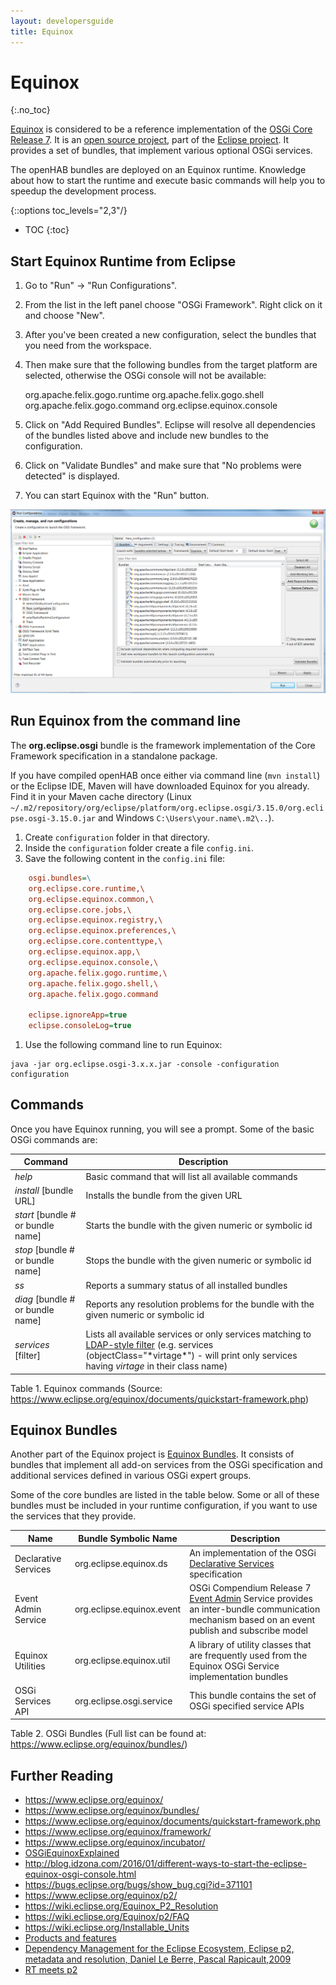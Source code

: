 ```yaml
---
layout: developersguide
title: Equinox
---
```


# Equinox

{:.no_toc}

[Equinox][Equinox] is considered to be a reference implementation of the [OSGi Core Release 7][OSGi-core].
It is an [open source project][Equinox-repo], part of the [Eclipse project][Eclipse].
It provides a set of bundles, that implement various optional OSGi services.

The openHAB bundles are deployed on an Equinox runtime.
Knowledge about how to start the runtime and execute basic commands will help you to speedup the development process.

{::options toc_levels="2,3"/}

- TOC
{:toc}

## Start Equinox Runtime from Eclipse

1. Go to "Run" -> "Run Configurations".
1. From the list in the left panel choose "OSGi Framework". Right click on it and choose "New".
1. After you've been created a new configuration, select the bundles that you need from the workspace.
1. Then make sure that the following bundles from the target platform are selected, otherwise the OSGi console will not be available:

    org.apache.felix.gogo.runtime
    org.apache.felix.gogo.shell
    org.apache.felix.gogo.command
    org.eclipse.equinox.console

1. Click on "Add Required Bundles". Eclipse will resolve all dependencies of the bundles listed above and include new bundles to the configuration.
1. Click on "Validate Bundles" and make sure that "No problems were detected" is displayed.
1. You can start Equinox with the "Run" button.

![Run Configurations dialog window](images/runconfiguration.png)

## Run Equinox from the command line

The **org.eclipse.osgi** bundle is the framework implementation of the Core Framework specification in a standalone package.

If you have compiled openHAB once either via command line (`mvn install`) or the Eclipse IDE, Maven will have downloaded Equinox for you already.
Find it in your Maven cache directory (Linux `~/.m2/repository/org/eclipse/platform/org.eclipse.osgi/3.15.0/org.eclipse.osgi-3.15.0.jar`
and Windows `C:\Users\your.name\.m2\..`).

1. Create `configuration` folder in that directory.
1. Inside the `configuration` folder create a file `config.ini`.
1. Save the following content in the `config.ini` file:

```ini
    osgi.bundles=\
    org.eclipse.core.runtime,\
    org.eclipse.equinox.common,\
    org.eclipse.core.jobs,\
    org.eclipse.equinox.registry,\
    org.eclipse.equinox.preferences,\
    org.eclipse.core.contenttype,\
    org.eclipse.equinox.app,\
    org.eclipse.equinox.console,\
    org.apache.felix.gogo.runtime,\
    org.apache.felix.gogo.shell,\
    org.apache.felix.gogo.command

    eclipse.ignoreApp=true
    eclipse.consoleLog=true
```

1. Use the following command line to run Equinox:

```shell
java -jar org.eclipse.osgi-3.x.x.jar -console -configuration configuration
```

## Commands

Once you have Equinox running, you will see a prompt.
Some of the basic OSGi commands are:

| Command                           | Description                                                                                                                                                                                                                                                       |
|-----------------------------------|-------------------------------------------------------------------------------------------------------------------------------------------------------------------------------------------------------------------------------------------------------------------|
| _help_                            | Basic command that will list all available commands                                                                                                                                                                                                               |
| _install_ [bundle URL]            | Installs the bundle from the given URL                                                                                                                                                                                                                            |
| _start_ [bundle # or bundle name] | Starts the bundle with the given numeric or symbolic id                                                                                                                                                                                                           |
| _stop_ [bundle # or bundle name]  | Stops the bundle with the given numeric or symbolic id                                                                                                                                                                                                            |
| _ss_                              | Reports a summary status of all installed bundles                                                                                                                                                                                                                 |
| _diag_ [bundle # or bundle name]  | Reports any resolution problems for the bundle with the given numeric or symbolic id                                                                                                                                                                              |
| _services_ [filter]               | Lists all available services or only services matching to [LDAP-style filter](http://www.ldapexplorer.com/en/manual/109010000-ldap-filter-syntax.htm) (e.g. services (objectClass="\*virtage\*") - will print only services having _virtage_ in their class name) |

Table 1. Equinox commands (Source: <https://www.eclipse.org/equinox/documents/quickstart-framework.php>)

## Equinox Bundles

Another part of the Equinox project is [Equinox Bundles][Equinox-Bundles].
It consists of bundles that implement all add-on services from the OSGi specification and additional services defined in various OSGi expert groups.

Some of the core bundles are listed in the table below.
Some or all of these bundles must be included in your runtime configuration, if you want to use the services that they provide.

 Name | Bundle Symbolic Name | Description
 -------- | -------- | --------
Declarative Services | org.eclipse.equinox.ds | An implementation of the OSGi [Declarative Services](osgids.html) specification
Event Admin Service | org.eclipse.equinox.event | OSGi Compendium Release 7 [Event Admin](https://osgi.org/javadoc/osgi.cmpn/7.0.0/org/osgi/service/event/EventAdmin.html) Service provides an inter-bundle communication mechanism based on an event publish and subscribe model
Equinox Utilities | org.eclipse.equinox.util | A library of utility classes that are frequently used from the Equinox OSGi Service implementation bundles
OSGi Services API | org.eclipse.osgi.service | This bundle contains the set of OSGi specified service APIs

Table 2. OSGi Bundles (Full list can be found at: <https://www.eclipse.org/equinox/bundles/>)

## Further Reading

- <https://www.eclipse.org/equinox/>
- <https://www.eclipse.org/equinox/bundles/>
- <https://www.eclipse.org/equinox/documents/quickstart-framework.php>
- <https://www.eclipse.org/equinox/framework/>
- <https://www.eclipse.org/equinox/incubator/>
- [OSGiEquinoxExplained](https://eclipse.org/equinox/documents/eclipsist2007/EclipseSummitTurkey2007-OSGiEquinoxExplained.pdf)
- <http://blog.idzona.com/2016/01/different-ways-to-start-the-eclipse-equinox-osgi-console.html>
- <https://bugs.eclipse.org/bugs/show_bug.cgi?id=371101>
- <https://www.eclipse.org/equinox/p2/>
- <https://wiki.eclipse.org/Equinox_P2_Resolution>
- <https://wiki.eclipse.org/Equinox/p2/FAQ>
- <https://wiki.eclipse.org/Installable_Units>
- [Products and features](https://help.eclipse.org/mars/index.jsp?topic=%2Forg.eclipse.platform.doc.isv%2Fguide%2Fproduct_def.htm)
- [Dependency Management for the Eclipse Ecosystem, Eclipse p2, metadata and resolution, Daniel Le Berre, Pascal Rapicault,2009](https://hal.archives-ouvertes.fr/hal-00870855/document)
- [RT meets p2](https://bkapukaranov.wordpress.com/category/tech/virgo/)

[Equinox]: https://www.eclipse.org/equinox/
[OSGi-Core]: https://osgi.org/download/r7/osgi.core-7.0.0.pdf
[Equinox-repo]: https://git.eclipse.org/c/equinox/
[Eclipse]: https://eclipse.org/eclipse/
[Equinox-Bundles]: https://www.eclipse.org/equinox/bundles/
